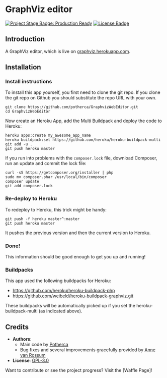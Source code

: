 # GraphViz editor

[![Project Stage Badge: Production Ready]][Project Stage Page]
[![License Badge]][GPL-3.0]

## Introduction

A GraphViz editor, which is live on [graphviz.herokuapp.com].

## Installation

### Install instructions

To install this app yourself, you first need to clone the git repo.
If you clone the git repo on Github you should substitute the repo URL with your own.

    git clone https://github.com/potherca/GraphvizWebEditor.git
    cd GraphvizWebEditor

Now create an Heroku App, add the Multi Buildpack and deploy the code to Heroku:

    heroku apps:create my_awesome_app_name
    heroku buildpack:set https://github.com/heroku/heroku-buildpack-multi
    git add -u .
    git push heroku master


If you run into  problems with the `composer.lock` file, download Composer, run an
update and commit the lock file:

    curl -sS https://getcomposer.org/installer | php
    sudo mv composer.phar /usr/local/bin/composer
    composer update
    git add composer.lock

### Re-deploy to Heroku

To redeploy to Heroku, this trick might be handy:

    git push -f heroku master^:master
    git push heroku master

It pushes the previous version and then the current version to Heroku.

### Done!

This information should be good enough to get you up and running!

### Buildpacks

This app used the following buildpacks for Heroku:

- https://github.com/heroku/heroku-buildpack-php
- https://github.com/weibeld/heroku-buildpack-graphviz.git

These buildpacks will be automatically picked up if you set the heroku-buildpack-multi (as indicated above).

## Credits

- **Authors**:
    - Main code by [Potherca]
    - Bug fixes and several improvements gracefully provided by [Anne van Rossum]
- **License**: [GPL-3.0]

Want to contribute or see the project progress? Visit the [Waffle Page]!

[Anne van Rossum]: https://github.com/mrquincle
[compile script]: https://github.com/mrquincle/heroku-buildpack-graphviz/blob/master/bin/compile
[GPL-3.0]: ./LICENSE
[graphviz.herokuapp.com]: http://graphviz.herokuapp.com
[Potherca]: http://pother.ca/

[Project Stage Page]:   http://bl.ocks.org/potherca/a2ae67caa3863a299ba0
[Releases Page]:        /releases/

[License Badge]:            https://img.shields.io/badge/License-GPL--3.0-blue.svg
[Project Stage Badge: Production Ready]:   https://img.shields.io/badge/Project%20Stage-Production%20Ready-brightgreen.svg
[Version Badge]:            https://img.shields.io/github/tag/potherca/GraphvizWebEditor.svg
